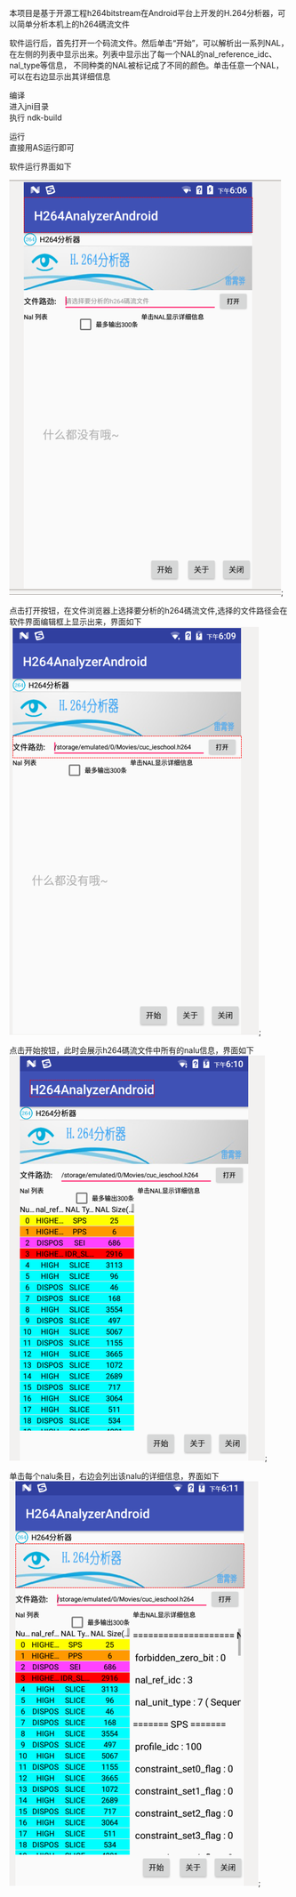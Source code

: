 本项目是基于开源工程h264bitstream在Android平台上开发的H.264分析器，可以简单分析本机上的h264碼流文件

软件运行后，首先打开一个码流文件。然后单击“开始”，可以解析出一系列NAL，在左侧的列表中显示出来。列表中显示出了每一个NAL的nal_reference_idc、nal_type等信息，
不同种类的NAL被标记成了不同的颜色。单击任意一个NAL，可以在右边显示出其详细信息

编译 \
   进入jni目录 \
   执行 ndk-build

运行 \
   直接用AS运行即可

软件运行界面如下

 ![dsaf](Selection_003.png);
 
点击打开按钮，在文件浏览器上选择要分析的h264碼流文件,选择的文件路径会在软件界面编辑框上显示出来，界面如下
![asfd](Selection_006.png);

点击开始按钮，此时会展示h264碼流文件中所有的nalu信息，界面如下
![fasd](Selection_007.png);

单击每个nalu条目，右边会列出该nalu的详细信息，界面如下
![fasd](Selection_008.png);

